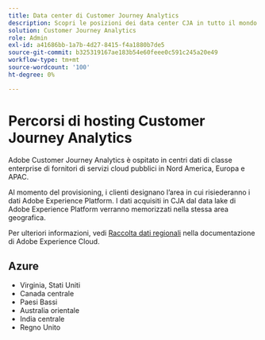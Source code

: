 ```yaml
---
title: Data center di Customer Journey Analytics
description: Scopri le posizioni dei data center CJA in tutto il mondo.
solution: Customer Journey Analytics
role: Admin
exl-id: a41686bb-1a7b-4d27-8415-f4a1880b7de5
source-git-commit: b325319167ae183b54e60feee0c591c245a20e49
workflow-type: tm+mt
source-wordcount: '100'
ht-degree: 0%

---
```


# Percorsi di hosting Customer Journey Analytics

Adobe Customer Journey Analytics è ospitato in centri dati di classe enterprise di fornitori di servizi cloud pubblici in Nord America, Europa e APAC.

Al momento del provisioning, i clienti designano l’area in cui risiederanno i dati Adobe Experience Platform. I dati acquisiti in CJA dal data lake di Adobe Experience Platform verranno memorizzati nella stessa area geografica.

Per ulteriori informazioni, vedi [Raccolta dati regionali](https://experienceleague.adobe.com/en/docs/core-services/interface/data-collection/rdc) nella documentazione di Adobe Experience Cloud.

## Azure

- Virginia, Stati Uniti
- Canada centrale
- Paesi Bassi
- Australia orientale
- India centrale
- Regno Unito

